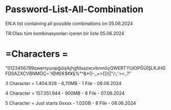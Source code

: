 # Password-List-All-Combination
EN:A list containing all possible combinations on 05.06.2024

TR:Olası tüm kombinasyonları içeren bir liste 05.06.2024

# =Characters = 

"0123456789qwertyuıopğüişlkjhgfdsazxcvbnmöçQWERTYUIOPĞÜİŞLKJHGFDSAZXCVBNMÖÇ~`!@#£€$¢¥§%°^&*()-_+={]}[|"/:;'><,.\?"


3 Character = 1.404.928 - 6,70MB - 1 File - 06.06.2024

4 Character = 157.351.944 - 900MB - 8 File - 07.06.2024

5 Character = 
Just starts 0xxxx - 1.02GB - 8 File - 08.06.2024
